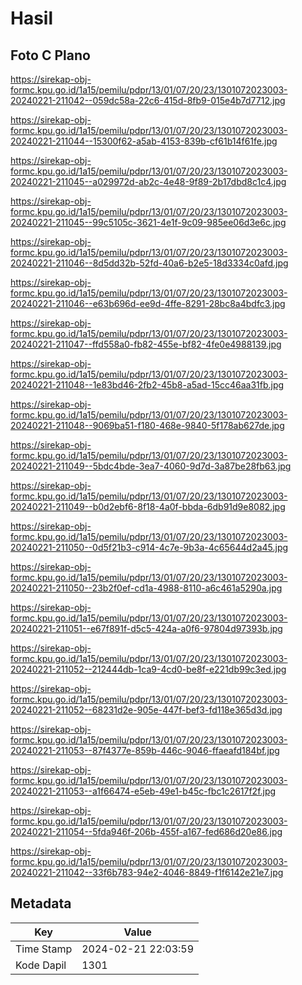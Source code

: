 # Hasil

## Foto C Plano

https://sirekap-obj-formc.kpu.go.id/1a15/pemilu/pdpr/13/01/07/20/23/1301072023003-20240221-211042--059dc58a-22c6-415d-8fb9-015e4b7d7712.jpg

https://sirekap-obj-formc.kpu.go.id/1a15/pemilu/pdpr/13/01/07/20/23/1301072023003-20240221-211044--15300f62-a5ab-4153-839b-cf61b14f61fe.jpg

https://sirekap-obj-formc.kpu.go.id/1a15/pemilu/pdpr/13/01/07/20/23/1301072023003-20240221-211045--a029972d-ab2c-4e48-9f89-2b17dbd8c1c4.jpg

https://sirekap-obj-formc.kpu.go.id/1a15/pemilu/pdpr/13/01/07/20/23/1301072023003-20240221-211045--99c5105c-3621-4e1f-9c09-985ee06d3e6c.jpg

https://sirekap-obj-formc.kpu.go.id/1a15/pemilu/pdpr/13/01/07/20/23/1301072023003-20240221-211046--8d5dd32b-52fd-40a6-b2e5-18d3334c0afd.jpg

https://sirekap-obj-formc.kpu.go.id/1a15/pemilu/pdpr/13/01/07/20/23/1301072023003-20240221-211046--e63b696d-ee9d-4ffe-8291-28bc8a4bdfc3.jpg

https://sirekap-obj-formc.kpu.go.id/1a15/pemilu/pdpr/13/01/07/20/23/1301072023003-20240221-211047--ffd558a0-fb82-455e-bf82-4fe0e4988139.jpg

https://sirekap-obj-formc.kpu.go.id/1a15/pemilu/pdpr/13/01/07/20/23/1301072023003-20240221-211048--1e83bd46-2fb2-45b8-a5ad-15cc46aa31fb.jpg

https://sirekap-obj-formc.kpu.go.id/1a15/pemilu/pdpr/13/01/07/20/23/1301072023003-20240221-211048--9069ba51-f180-468e-9840-5f178ab627de.jpg

https://sirekap-obj-formc.kpu.go.id/1a15/pemilu/pdpr/13/01/07/20/23/1301072023003-20240221-211049--5bdc4bde-3ea7-4060-9d7d-3a87be28fb63.jpg

https://sirekap-obj-formc.kpu.go.id/1a15/pemilu/pdpr/13/01/07/20/23/1301072023003-20240221-211049--b0d2ebf6-8f18-4a0f-bbda-6db91d9e8082.jpg

https://sirekap-obj-formc.kpu.go.id/1a15/pemilu/pdpr/13/01/07/20/23/1301072023003-20240221-211050--0d5f21b3-c914-4c7e-9b3a-4c65644d2a45.jpg

https://sirekap-obj-formc.kpu.go.id/1a15/pemilu/pdpr/13/01/07/20/23/1301072023003-20240221-211050--23b2f0ef-cd1a-4988-8110-a6c461a5290a.jpg

https://sirekap-obj-formc.kpu.go.id/1a15/pemilu/pdpr/13/01/07/20/23/1301072023003-20240221-211051--e67f891f-d5c5-424a-a0f6-97804d97393b.jpg

https://sirekap-obj-formc.kpu.go.id/1a15/pemilu/pdpr/13/01/07/20/23/1301072023003-20240221-211052--212444db-1ca9-4cd0-be8f-e221db99c3ed.jpg

https://sirekap-obj-formc.kpu.go.id/1a15/pemilu/pdpr/13/01/07/20/23/1301072023003-20240221-211052--68231d2e-905e-447f-bef3-fd118e365d3d.jpg

https://sirekap-obj-formc.kpu.go.id/1a15/pemilu/pdpr/13/01/07/20/23/1301072023003-20240221-211053--87f4377e-859b-446c-9046-ffaeafd184bf.jpg

https://sirekap-obj-formc.kpu.go.id/1a15/pemilu/pdpr/13/01/07/20/23/1301072023003-20240221-211053--a1f66474-e5eb-49e1-b45c-fbc1c2617f2f.jpg

https://sirekap-obj-formc.kpu.go.id/1a15/pemilu/pdpr/13/01/07/20/23/1301072023003-20240221-211054--5fda946f-206b-455f-a167-fed686d20e86.jpg

https://sirekap-obj-formc.kpu.go.id/1a15/pemilu/pdpr/13/01/07/20/23/1301072023003-20240221-211042--33f6b783-94e2-4046-8849-f1f6142e21e7.jpg


## Metadata

| Key        | Value               |
| ---------- | ------------------- |
| Time Stamp | 2024-02-21 22:03:59 |
| Kode Dapil | 1301                |



